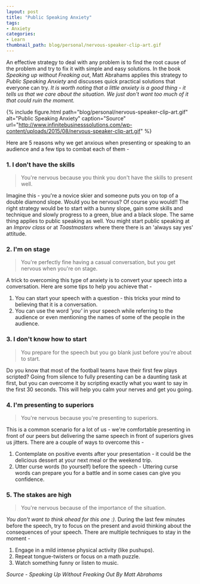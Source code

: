 ```yaml
---
layout: post
title: "Public Speaking Anxiety"
tags:
- Anxiety
categories:
- Learn
thumbnail_path: blog/personal/nervous-speaker-clip-art.gif
---
```


An effective strategy to deal with any problem is to find the root cause of the problem and try to fix it with simple and easy solutions. In the book *Speaking up without Freaking out*, Matt Abrahams applies this strategy to *Public Speaking Anxiety* and discusses quick practical solutions that everyone can try. *It is worth noting that a little anxiety is a good thing - it tells us that we care about the situation. We just don't want too much of it that could ruin the moment.*

{% include figure.html path="blog/personal/nervous-speaker-clip-art.gif" alt="Public Speaking Anxiety" caption="Source" url="http://www.infinitebusinesssolutions.com/wp-content/uploads/2015/08/nervous-speaker-clip-art.gif" %}

Here are 5 reasons why we get anxious when presenting or speaking to an audience and a few tips to combat each of them - 

### 1. I don't have the skills

> You're nervous because you think you don't have the skills to present well.

Imagine this - you're a novice skier and someone puts you on top of a double diamond slope. Would you be nervous? Of course you would!! The right strategy would be to start with a bunny slope, gain some skills and technique and slowly progress to a green, blue and a black slope. The same thing applies to public speaking as well. You might start public speaking at an *Improv class* or at *Toastmasters* where there there is an 'always say yes' attitude.

### 2. I'm on stage

> You're perfectly fine having a casual conversation, but you get nervous when you're on stage.

A trick to overcoming this type of anxiety is to convert your speech into a conversation. Here are some tips to help you achieve that - 

1. You can start your speech with a question - this tricks your mind to believing that it is a conversation.
2. You can use the word *'you'* in your speech while referring to the audience or even mentioning the names of some of the people in the audience.

### 3. I don't know how to start

> You prepare for the speech but you go blank just before you're about to start.

Do you know that most of the football teams have their first few plays scripted? Going from silence to fully presenting can be a daunting task at first, but you can overcome it by scripting exactly what you want to say in the first 30 seconds. This will help you calm your nerves and get you going.

### 4. I'm presenting to superiors

> You're nervous because you're presenting to superiors.

This is a common scenario for a lot of us - we're comfortable presenting in front of our peers but delivering the same speech in front of superiors gives us jitters. There are a couple of ways to overcome this - 

1. Contemplate on positive events after your presentation - it could be the delicious dessert at your next meal or the weekend trip.
2. Utter curse words (to yourself) before the speech - Uttering curse words can prepare you for a battle and in some cases can give you confidence.

### 5. The stakes are high

> You're nervous because of the importance of the situation. 

*You don't want to think ahead for this one :)*. During the last few minutes before the speech, try to focus on the present and avoid thinking about the consequences of your speech. There are multiple techniques to stay in the moment - 

1. Engage in a mild intense physical activity (like pushups).
2. Repeat tongue-twisters or focus on a math puzzle.
3. Watch something funny or listen to music.

*Source - Speaking Up Without Freaking Out By Matt Abrahams*